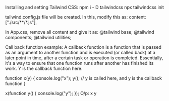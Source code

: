 Installing and setting Tailwind CSS:
npm i - D tailwindcss
npx tailwindcss init
 
tailwind.config.js file will be created. 
In this, modify this as:
 content: ["./src/**/*.js"],
  
In App.css, remove all content and give it as:
@tailwind base;
@tailwind components;
@tailwind utilities;




Call back function example:
A callback function is a function that is passed as an argument to another function and is executed (or called back) at a later point in time, after a certain task or operation is completed. Essentially, it's a way to ensure that one function runs after another has finished its work.
Y is the callback function here.

function x(y) {
  console.log("x");
  y();  // y is called here, and y is the callback function
}

x(function y() {
  console.log("y");
});
O/p: x
     y